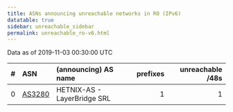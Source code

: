 ```yaml
---
title: ASNs announcing unreachable networks in RO (IPv6)
datatable: true
sidebar: unreachable_sidebar
permalink: unreachable_ro-v6.html
---
```


Data as of 2019-11-03 00:30:00 UTC


<div class="datatable-begin"></div>

|   # | ASN                                  | (announcing) AS name        |   prefixes |   unreachable /48s |
|----:|:-------------------------------------|:----------------------------|-----------:|-------------------:|
|   0 | [AS3280](unreachable_AS3280-v6.html) | HETNIX-AS - LayerBridge SRL |          1 |                  1 |

<div class="datatable-end"></div>